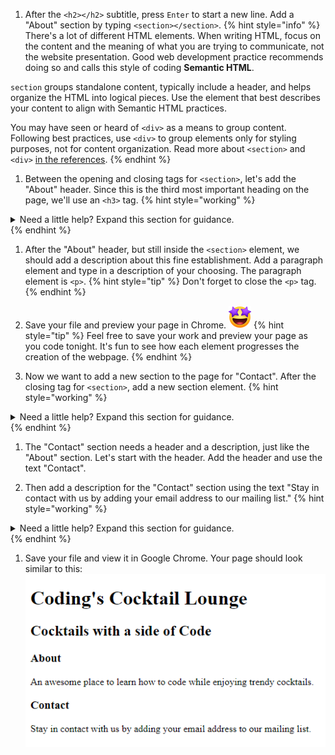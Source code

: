 1. After the `<h2></h2>` subtitle, press `Enter` to start a new line. Add a "About" section by typing `<section></section>`.
   {% hint style="info" %}
There's a lot of different HTML elements. When writing HTML, focus on the content and the meaning of what you are trying to communicate, not the website presentation. Good web development practice recommends doing so and calls this style of coding **Semantic HTML**.

`section` groups standalone content, typically include a header, and helps organize the HTML into logical pieces. Use the element that best describes your content to align with Semantic HTML practices. 

You may have seen or heard of `<div>` as a means to group content. Following best practices, use `<div>` to group elements only for styling purposes, not for content organization. Read more about `<section>` and `<div>` [in the references](#references). 
   {% endhint %}

1. Between the opening and closing tags for `<section>`, let's add the "About" header. Since this is the third most important heading on the page, we'll use an `<h3>` tag.
   {% hint style="working" %}
<details>
<summary>
Need a little help? Expand this section for guidance. 
</summary> 
Place your cursor between the opening and closing tags for <code>&lt;section&gt;</code>, press <code>Enter</code>, and type <code>&lt;h3&gt;About&lt;/h3&gt;</code>. Your code should look like this
<pre>
<code class="lang-html">
&lt;section&gt;
   &lt;h3&gt;About&lt;/h3&gt;
&lt;/section&gt;
</code>
</pre>
</details>
   {% endhint %}

1. After the "About" header, but still inside the `<section>` element, we should add a description about this fine establishment. Add a paragraph element and type in a description of your choosing. The paragraph element is `<p>`. 
   {% hint style="tip" %}
Don't forget to close the `<p>` tag.
   {% endhint %}

1. Save your file and preview your page in Chrome. ![](../images/emojis/star-eyes.png) 
   {% hint style="tip" %}
Feel free to save your work and preview your page as you code tonight. It's fun to see how each element progresses the creation of the webpage.
   {% endhint %}

1. Now we want to add a new section to the page for "Contact". After the closing tag for `<section>`, add a new section element.
   {% hint style="working" %}
<details>
<summary>
Need a little help? Expand this section for guidance. 
</summary> 
Place your cursor after <code>&lt;/section&gt;</code>, press <code>Enter</code>, and type <code>&lt;section&gt;&lt;/section&gt;</code>. Your code should look like this
<pre>
<code class="lang-html">
&lt;section&gt;
   &lt;h3&gt;About&lt;/h3&gt;
   &lt;p&gt;A fun place to drink trendy cocktails while learning web development.&lt;/p&gt;
&lt;/section&gt;
&lt;section&gt;
&lt;/section&gt;
</code>
</pre>
</details>
   {% endhint %}

1. The "Contact" section needs a header and a description, just like the "About" section. Let's start with the header. Add the header and use the text "Contact".

1. Then add a description for the "Contact" section using the text 
   "Stay in contact with us by adding your email address to our mailing list."
   {% hint style="working" %}
<details>
<summary>
Need a little help? Expand this section for guidance. 
</summary> 
Place your cursor between the opening and closing tags for <code>&lt;section&gt;</code>, press <code>Enter</code>, and type <code>&lt;h3&gt;Contact&lt;/h3&gt;</code>. Then add <code>&lt;p&gt;&lt;/p&gt;</code> tag with the text. Your code should look like this
<pre>
<code class="lang-html">
&lt;section&gt;
   &lt;h3&gt;Contact&lt;/h3&gt;
   &lt;p&gt;Stay in contact with us by adding your email address to our mailing list.&lt;/p&gt;
&lt;/section&gt;
</code>
</pre>
</details>
   {% endhint %}

1. Save your file and view it in Google Chrome. Your page should look similar to this:
![](images/headersSectionsEnd.png)
